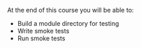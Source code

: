 At the end of this course you will be able to:
* Build a module directory for testing
* Write smoke tests
* Run smoke tests